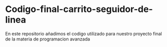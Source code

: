 # Codigo-final-carrito-seguidor-de-linea
En este repositorio añadimos el codigo utilizado para nuestro proyecto final de la materia de programacion avanzada
